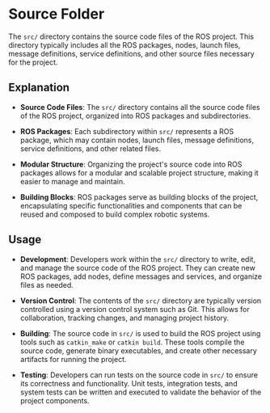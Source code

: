 # Source Folder

The `src/` directory contains the source code files of the ROS project. This directory typically includes all the ROS packages, nodes, launch files, message definitions, service definitions, and other source files necessary for the project.

## Explanation

- **Source Code Files**: The `src/` directory contains all the source code files of the ROS project, organized into ROS packages and subdirectories.

- **ROS Packages**: Each subdirectory within `src/` represents a ROS package, which may contain nodes, launch files, message definitions, service definitions, and other related files.

- **Modular Structure**: Organizing the project's source code into ROS packages allows for a modular and scalable project structure, making it easier to manage and maintain.

- **Building Blocks**: ROS packages serve as building blocks of the project, encapsulating specific functionalities and components that can be reused and composed to build complex robotic systems.

## Usage

- **Development**: Developers work within the `src/` directory to write, edit, and manage the source code of the ROS project. They can create new ROS packages, add nodes, define messages and services, and organize files as needed.

- **Version Control**: The contents of the `src/` directory are typically version controlled using a version control system such as Git. This allows for collaboration, tracking changes, and managing project history.

- **Building**: The source code in `src/` is used to build the ROS project using tools such as `catkin_make` or `catkin build`. These tools compile the source code, generate binary executables, and create other necessary artifacts for running the project.

- **Testing**: Developers can run tests on the source code in `src/` to ensure its correctness and functionality. Unit tests, integration tests, and system tests can be written and executed to validate the behavior of the project components.

